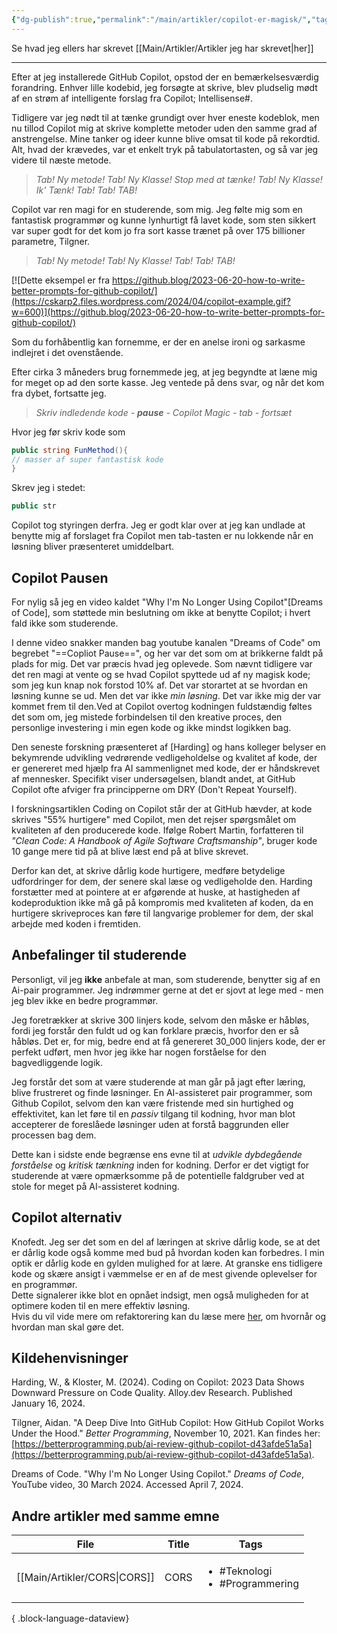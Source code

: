 ```yaml
---
{"dg-publish":true,"permalink":"/main/artikler/copilot-er-magisk/","tags":["Artikel","Teknologi","Implementering"],"dgHomeLink":"false","dgShowBacklinks":"false","dgShowLocalGraph":"false","dgShowFileTree":"false","dgEnableSearch":"false","dgShowToc":"false","created":"2024-06-19T08:43:14.420+02:00"}
---
```


Se hvad jeg ellers har skrevet [[Main/Artikler/Artikler jeg har skrevet\|her]]

---

Efter at jeg installerede GitHub Copilot, opstod der en bemærkelsesværdig forandring. Enhver lille kodebid, jeg forsøgte at skrive, blev pludselig mødt af en strøm af intelligente forslag fra Copilot; Intellisense#.

Tidligere var jeg nødt til at tænke grundigt over hver eneste kodeblok, men nu tillod Copilot mig at skrive komplette metoder uden den samme grad af anstrengelse. Mine tanker og ideer kunne blive omsat til kode på rekordtid. Alt, hvad der krævedes, var et enkelt tryk på tabulatortasten, og så var jeg videre til næste metode.

> _Tab! Ny metode! Tab! Ny Klasse! Stop med at tænke! Tab! Ny Klasse! Ik' Tænk! Tab! Tab! TAB!_

Copilot var ren magi for en studerende, som mig. Jeg følte mig som en fantastisk programmør og kunne lynhurtigt få lavet kode, som sten sikkert var super godt for det kom jo fra sort kasse trænet på over 175 billioner parametre, Tilgner.

> _Tab! Ny metode! Tab! Ny Klasse!_ _Tab! Tab! TAB!_

[![Dette eksempel er fra https://github.blog/2023-06-20-how-to-write-better-prompts-for-github-copilot/](https://cskarp2.files.wordpress.com/2024/04/copilot-example.gif?w=600)](https://github.blog/2023-06-20-how-to-write-better-prompts-for-github-copilot/)

Som du forhåbentlig kan fornemme, er der en anelse ironi og sarkasme indlejret i det ovenstående.

Efter cirka 3 måneders brug fornemmede jeg, at jeg begyndte at læne mig for meget op ad den sorte kasse. Jeg ventede på dens svar, og når det kom fra dybet, fortsatte jeg.

> _Skriv indledende kode - **pause** - Copilot Magic - tab - fortsæt_

Hvor jeg før skriv kode som

```C#
public string FunMethod(){
// masser af super fantastisk kode
}
```

Skrev jeg i stedet:

```C#
public str
```

Copilot tog styringen derfra. Jeg er godt klar over at jeg kan undlade at benytte mig af forslaget fra Copilot men tab-tasten er nu lokkende når en løsning bliver præsenteret umiddelbart.

## Copilot Pausen

For nylig så jeg en video kaldet "Why I'm No Longer Using Copilot"[Dreams of Code], som støttede min beslutning om ikke at benytte Copilot; i hvert fald ikke som studerende.

I denne video snakker manden bag youtube kanalen "Dreams of Code" om begrebet "==Copliot Pause==", og her var det som om at brikkerne faldt på plads for mig. Det var præcis hvad jeg oplevede. Som nævnt tidligere var det ren magi at vente og se hvad Copilot spyttede ud af ny magisk kode; som jeg kun knap nok forstod 10% af. Det var storartet at se hvordan en løsning kunne se ud. Men det var ikke _min løsning_. Det var ikke mig der var kommet frem til den.Ved at Copilot overtog kodningen fuldstændig føltes det som om, jeg mistede forbindelsen til den kreative proces, den personlige investering i min egen kode og ikke mindst logikken bag.

Den seneste forskning præsenteret af [Harding] og hans kolleger belyser en bekymrende udvikling vedrørende vedligeholdelse og kvalitet af kode, der er genereret med hjælp fra AI sammenlignet med kode, der er håndskrevet af mennesker. Specifikt viser undersøgelsen, blandt andet, at GitHub Copilot ofte afviger fra principperne om DRY (Don't Repeat Yourself).

I forskningsartiklen Coding on Copilot står der at GitHub hævder, at kode skrives "55% hurtigere" med Copilot, men det rejser spørgsmålet om kvaliteten af den producerede kode. Ifølge Robert Martin, forfatteren til _"Clean Code: A Handbook of Agile Software Craftsmanship"_, bruger kode 10 gange mere tid på at blive læst end på at blive skrevet.

Derfor kan det, at skrive dårlig kode hurtigere, medføre betydelige udfordringer for dem, der senere skal læse og vedligeholde den. Harding forstætter med at pointere at er afgørende at huske, at hastigheden af kodeproduktion ikke må gå på kompromis med kvaliteten af koden, da en hurtigere skriveproces kan føre til langvarige problemer for dem, der skal arbejde med koden i fremtiden.

## **Anbefalinger til studerende**

Personligt, vil jeg **ikke** anbefale at man, som studerende, benytter sig af en Ai-pair programmer. Jeg indrømmer gerne at det er sjovt at lege med - men jeg blev ikke en bedre programmør.

Jeg foretrækker at skrive 300 linjers kode, selvom den måske er håbløs, fordi jeg forstår den fuldt ud og kan forklare præcis, hvorfor den er så håbløs. Det er, for mig, bedre end at få genereret 30_000 linjers kode, der er perfekt udført, men hvor jeg ikke har nogen forståelse for den bagvedliggende logik.

Jeg forstår det som at være studerende at man går på jagt efter læring, blive frustreret og finde løsninger. En AI-assisteret pair programmer, som Github Copilot, selvom den kan være fristende med sin hurtighed og effektivitet, kan let føre til en _passiv_ tilgang til kodning, hvor man blot accepterer de foreslåede løsninger uden at forstå baggrunden eller processen bag dem.

Dette kan i sidste ende begrænse ens evne til at _udvikle dybdegående forståelse_ og _kritisk tænkning_ inden for kodning. Derfor er det vigtigt for studerende at være opmærksomme på de potentielle faldgruber ved at stole for meget på AI-assisteret kodning.

## Copilot alternativ

Knofedt. Jeg ser det som en del af læringen at skrive dårlig kode, se at det er dårlig kode også komme med bud på hvordan koden kan forbedres. I min optik er dårlig kode en gylden mulighed for at lære. At granske ens tidligere kode og skære ansigt i væmmelse er en af de mest givende oplevelser for en programmør.  
Dette signalerer ikke blot en opnået indsigt, men også muligheden for at optimere koden til en mere effektiv løsning.  
Hvis du vil vide mere om refaktorering kan du læse mere [her](https://cskarp2.wordpress.com/2024/03/20/hva-fanden-er-refaktorering/), om hvornår og hvordan man skal gøre det.

## Kildehenvisninger

Harding, W., & Kloster, M. (2024). Coding on Copilot: 2023 Data Shows Downward Pressure on Code Quality. Alloy.dev Research. Published January 16, 2024.

Tilgner, Aidan. "A Deep Dive Into GitHub Copilot: How GitHub Copilot Works Under the Hood." _Better Programming_, November 10, 2021. Kan findes her: [https://betterprogramming.pub/ai-review-github-copilot-d43afde51a5a](https://betterprogramming.pub/ai-review-github-copilot-d43afde51a5a).

Dreams of Code. "Why I'm No Longer Using Copilot." _Dreams of Code_, YouTube video, 30 March 2024. Accessed April 7, 2024.

## Andre artikler med samme emne
| File                            | Title | Tags                                                |
| ------------------------------- | ----- | --------------------------------------------------- |
| [[Main/Artikler/CORS\|CORS]] | CORS  | <ul><li>#Teknologi</li><li>#Programmering</li></ul> |

{ .block-language-dataview}
